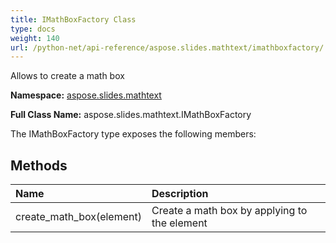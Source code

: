 ```yaml
---
title: IMathBoxFactory Class
type: docs
weight: 140
url: /python-net/api-reference/aspose.slides.mathtext/imathboxfactory/
---
```


Allows to create a math box

**Namespace:** [aspose.slides.mathtext](/slides/python-net/api-reference/aspose.slides.mathtext/)

**Full Class Name:** aspose.slides.mathtext.IMathBoxFactory



The IMathBoxFactory type exposes the following members:
## **Methods**
|**Name**|**Description**|
| :- | :- |
|create_math_box(element)|Create a math box by applying to the element|
